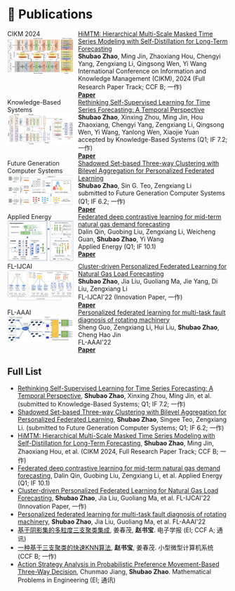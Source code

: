 
# 📝 Publications 
<!--## 🎙 Speech Synthesis-->

<style>
.paper-box {
  display: flex;
  align-items: flex-start; /* Align items to the top */
}
.paper-box-image {
  flex: 0 0 30%; /* Adjust the width of the image container */
  margin-right: 10px; /* Adjust the space between image and text */
}
.paper-box-image img {
  width: 100%; /* Make the image take the full width of its container */
}
.paper-box-text {
  flex: 1; /* Allow the text container to take the remaining space */
}
</style>

<div class='paper-box'>
  <div class='paper-box-image'>
    <div>
      <div class="badge">CIKM 2024</div>
      <img src='images/CIKM.jpg' alt="sym">
    </div>
  </div>
  <div class='paper-box-text'>
    <a href="https://arxiv.org/abs/2401.05012">HiMTM: Hierarchical Multi-Scale Masked Time Series Modeling with Self-Distillation for Long-Term Forecasting</a> <br />
    <strong>Shubao Zhao</strong>, Ming Jin, Zhaoxiang Hou, Chengyi Yang, Zengxiang Li, Qingsong Wen, Yi Wang <br />
    International Conference on Information and Knowledge Management (CIKM), 2024 (Full Research Paper Track; CCF B; 一作) <br />
    <a href="https://arxiv.org/abs/2401.05012"><strong>Paper</strong></a>
  </div>
</div>

<div class='paper-box'>
  <div class='paper-box-image'>
    <div>
      <div class="badge">Knowledge-Based Systems</div>
      <img src='images/KBS.jpg' alt="sym">
    </div>
  </div>
  <div class='paper-box-text'>
    <a href="https://papers.ssrn.com/sol3/papers.cfm?abstract_id=4893607">Rethinking Self-Supervised Learning for Time Series Forecasting: A Temporal Perspective</a> <br />
    <strong>Shubao Zhao</strong>, Xinxing Zhou, Ming Jin, Hou Zhaoxiang, Chengyi Yang, Zengxiang Li, Qingsong Wen, Yi Wang, Yanlong Wen, Xiaojie Yuan <br />
    accepted by Knowledge-Based Systems (Q1; IF 7.2; 一作) <br />
    <a href="https://papers.ssrn.com/sol3/papers.cfm?abstract_id=4893607"><strong>Paper</strong></a>
  </div>
</div>

<div class='paper-box'>
  <div class='paper-box-image'>
    <div>
      <div class="badge">Future Generation Computer Systems</div>
      <img src='images/FGCS.jpg' alt="sym">
    </div>
  </div>
  <div class='paper-box-text'>
    <a href="https://scholar.google.com/citations?user=UFzTZJgAAAAJ&hl=zh-CN">Shadowed Set-based Three-way Clustering with Bilevel Aggregation for Personalized Federated Learning</a> <br />
    <strong>Shubao Zhao</strong>, Sin G. Teo, Zengxiang Li <br />
    submitted to Future Generation Computer Systems (Q1; IF 6.2; 一作) <br />
    <a href="https://papers.ssrn.com/sol3/papers.cfm?abstract_id=4893607"><strong>Paper</strong></a>
  </div>
</div>

<div class='paper-box'>
  <div class='paper-box-image'>
    <div>
      <div class="badge">Applied Energy</div>
      <img src='images/applied.jpg' alt="sym">
    </div>
  </div>
  <div class='paper-box-text'>
    <a href="https://www.sciencedirect.com/science/article/abs/pii/S030626192300867X">Federated deep contrastive learning for mid-term natural gas demand forecasting</a> <br />
    Dalin Qin, Guobing Liu, Zengxiang Li, Weicheng Guan, <strong>Shubao Zhao</strong>, Yi Wang <br />
    Applied Energy (Q1; IF 10.1) <br />
    <a href="https://www.sciencedirect.com/science/article/abs/pii/S030626192300867X"><strong>Paper</strong></a>
  </div>
</div>

<div class='paper-box'>
  <div class='paper-box-image'>
    <div>
      <div class="badge">FL-IJCAI</div>
      <img src='images/IJCAI22.jpg' alt="sym">
    </div>
  </div>
  <div class='paper-box-text'>
    <a href="https://link.springer.com/chapter/10.1007/978-3-031-28996-5_10">Cluster-driven Personalized Federated Learning for Natural Gas Load Forecasting</a> <br />
    <strong>Shubao Zhao</strong>, Jia Liu, Guoliang Ma, Jie Yang, Di Liu, Zengxiang Li <br />
    FL-IJCAI'22 (Innovation Paper, 一作) <br />
    <a href="https://link.springer.com/chapter/10.1007/978-3-031-28996-5_10"><strong>Paper</strong></a>
  </div>
</div>

<div class='paper-box'>
  <div class='paper-box-image'>
    <div>
      <div class="badge">FL-AAAI</div>
      <img src='images/AAAI22.jpg' alt="sym">
    </div>
  </div>
  <div class='paper-box-text'>
    <a href="https://arxiv.org/abs/2211.09406">Personalized federated learning for multi-task fault diagnosis of rotating machinery</a> <br />
    Sheng Guo, Zengxiang Li, Hui Liu, <strong>Shubao Zhao</strong>, Cheng Hao Jin <br />
    FL-AAAI'22 <br />
    <a href="https://arxiv.org/abs/2211.09406"><strong>Paper</strong></a>
  </div>
</div>



## Full List

- [Rethinking Self-Supervised Learning for Time Series Forecasting: A Temporal Perspective](https://papers.ssrn.com/sol3/papers.cfm?abstract_id=4893607), **Shubao Zhao**, Xinxing Zhou, Ming Jin, et al. (submitted to Knowledge-Based Systems; Q1; IF 7.2; 一作)
- [Shadowed Set-based Three-way Clustering with Bilevel Aggregation for Personalized Federated Learning](https://scholar.google.com/citations?user=UFzTZJgAAAAJ&hl=zh-CN), **Shubao Zhao**, Singee Teo, Zengxiang Li. (submitted to Future Generation Computer Systems; Q1; IF 6.2; 一作)
- [HiMTM: Hierarchical Multi-Scale Masked Time Series Modeling with Self-Distillation for Long-Term Forecasting](https://arxiv.org/abs/2401.05012), **Shubao Zhao**, Ming Jin, Zhaoxiang Hou, et al. (CIKM 2024, Full Research Paper Track; CCF B; 一作)
- [Federated deep contrastive learning for mid-term natural gas demand forecasting](https://www.sciencedirect.com/science/article/abs/pii/S030626192300867X), Dalin Qin, Guobing Liu, Zengxiang Li, et al. Applied Energy (Q1; IF 10.1)
- [Cluster-driven Personalized Federated Learning for Natural Gas Load Forecasting](https://link.springer.com/chapter/10.1007/978-3-031-28996-5_10), **Shubao Zhao**, Jia Liu, Guoliang Ma, et al. FL-IJCAI'22 (Innovation Paper, 一作)
- [Personalized federated learning for multi-task fault diagnosis of rotating machinery](https://arxiv.org/abs/2211.09406), **Shubao Zhao**, Jia Liu, Guoliang Ma, et al. FL-AAAI'22
- [基于阴影集的多粒度三支聚类集成](https://www.ejournal.org.cn/CN/10.12263/DZXB.20200626), 姜春茂, **赵书宝**. 电子学报 (EI; CCF A; 通讯)
- [一种基于三支聚类的快速KNN算法](http://xwxt.sict.ac.cn/CN/Y2021/V42/I9/1845), **赵书宝**, 姜春茂. 小型微型计算机系统 (CCF B; 一作)
- [Action Strategy Analysis in Probabilistic Preference Movement-Based Three-Way Decision]([http://xwxt.sict.ac.cn/CN/Y2021/V42/I9/1845](https://onlinelibrary.wiley.com/doi/full/10.1155/2020/5436507)), Chunmao Jiang, **Shubao Zhao**. Mathematical Problems in Engineering (EI; 通讯)

